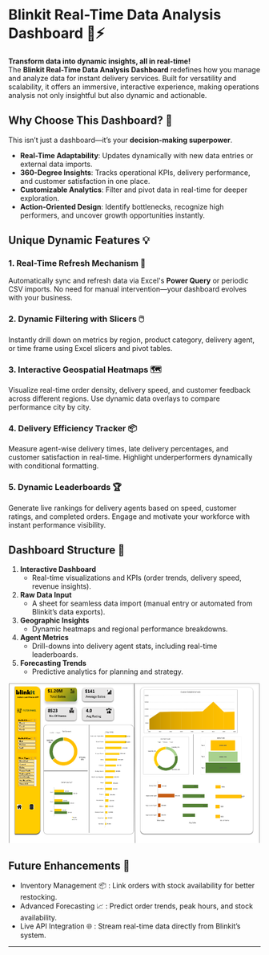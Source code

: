 # Blinkit Real-Time Data Analysis Dashboard 🌟⚡  

**Transform data into dynamic insights, all in real-time!**  
The **Blinkit Real-Time Data Analysis Dashboard** redefines how you manage and analyze data for instant delivery services. Built for versatility and scalability, it offers an immersive, interactive experience, making operations analysis not only insightful but also dynamic and actionable.  



## Why Choose This Dashboard? 🚀  

This isn’t just a dashboard—it’s your **decision-making superpower**.  

- **Real-Time Adaptability**: Updates dynamically with new data entries or external data imports.  
- **360-Degree Insights**: Tracks operational KPIs, delivery performance, and customer satisfaction in one place.  
- **Customizable Analytics**: Filter and pivot data in real-time for deeper exploration.  
- **Action-Oriented Design**: Identify bottlenecks, recognize high performers, and uncover growth opportunities instantly.  



## Unique Dynamic Features 💡  

### 1. **Real-Time Refresh Mechanism** 🔄  
Automatically sync and refresh data via Excel's **Power Query** or periodic CSV imports. No need for manual intervention—your dashboard evolves with your business.  

### 2. **Dynamic Filtering with Slicers** 🖱️  
Instantly drill down on metrics by region, product category, delivery agent, or time frame using Excel slicers and pivot tables.  

### 3. **Interactive Geospatial Heatmaps** 🗺️  
Visualize real-time order density, delivery speed, and customer feedback across different regions. Use dynamic data overlays to compare performance city by city.  

### 4. **Delivery Efficiency Tracker** 📦  
Measure agent-wise delivery times, late delivery percentages, and customer satisfaction in real-time. Highlight underperformers dynamically with conditional formatting.  

### 5. **Dynamic Leaderboards** 🏆  
Generate live rankings for delivery agents based on speed, customer ratings, and completed orders. Engage and motivate your workforce with instant performance visibility.  





## Dashboard Structure 📂  

1. **Interactive Dashboard**  
   - Real-time visualizations and KPIs (order trends, delivery speed, revenue insights).  
2. **Raw Data Input**  
   - A sheet for seamless data import (manual entry or automated from Blinkit’s data exports).  
3. **Geographic Insights**  
   - Dynamic heatmaps and regional performance breakdowns.  
4. **Agent Metrics**  
   - Drill-downs into delivery agent stats, including real-time leaderboards.  
5. **Forecasting Trends**  
   - Predictive analytics for planning and strategy.  



![Dynamic Dashboard Preview](https://github.com/Jiyachaudhari-05/BlinkIt_RealTime_DataAnalysis/blob/main/BlinkIT%20Grocery%20Data%20Analysis/BlinkIT%20Dashboard.png)  



## Future Enhancements 🔮  
- Inventory Management 📦 : Link orders with stock availability for better restocking.
- Advanced Forecasting 📈 : Predict order trends, peak hours, and stock availability.
- Live API Integration 🌐 : Stream real-time data directly from Blinkit’s system.



---


